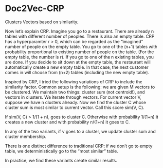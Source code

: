 # Doc2Vec-CRP

Clusters Vectors based on similarity.

Now let’s explain CRP. Imagine you go to a restaurant. There are already n tables with different number of peoples. There is also an empty table. CRP has a hyperparamter r > 0, which can be regarded as the “imagined” number of people on the empty table. You go to one of the (n+1) tables with probability proportional to existing number of people on the table. (For the empty table, the number is r). If you go to one of the n existing tables, you are done. If you decide to sit down at the empty table, the restaurant will automatically create a new empty table. In that case, the next customer comes in will choose from (n+2) tables (including the new empty table).

Inspired by CRP, I tried the following variations of CRP to include the similarity factor. Common setup is the following: we are given M vectors to be clustered. We maintain two things: cluster sum (not centroid!), and vectors in clusters. We iterate through vectors. For current vector V, suppose we have n clusters already. Now we find the cluster C whose cluster sum is most similar to current vector. Call this score sim(V, C).

If sim(V, C) > 1/(1 + n), goes to cluster C. Otherwise with probability 1/(1+n) it creates a new cluster and with probability n/(1+n) it goes to C.

In any of the two variants, if v goes to a cluster, we update cluster sum and cluster membership.

There is one distinct difference to traditional CRP: if we don’t go to empty table, we deterministically go to the “most similar” table.

In practice, we find these variants create similar results.


